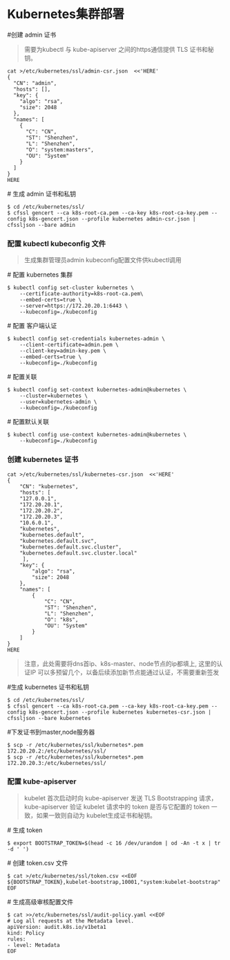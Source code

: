 # Kubernetes集群部署

\#创建 admin 证书

> 需要为kubectl 与 kube-apiserver 之间的https通信提供 TLS 证书和秘钥。

```
cat >/etc/kubernetes/ssl/admin-csr.json  <<'HERE'
{
  "CN": "admin",
  "hosts": [],
  "key": {
    "algo": "rsa",
    "size": 2048
  },
  "names": [
    {
      "C": "CN",
      "ST": "Shenzhen",
      "L": "Shenzhen",
      "O": "system:masters",
      "OU": "System"
    }
  ]
}
HERE
```

\# 生成 admin 证书和私钥

```
$ cd /etc/kubernetes/ssl/
$ cfssl gencert --ca k8s-root-ca.pem --ca-key k8s-root-ca-key.pem --config k8s-gencert.json --profile kubernetes admin-csr.json | cfssljson --bare admin
```

### 配置 kubectl kubeconfig 文件

> 生成集群管理员admin kubeconfig配置文件供kubectl调用

\# 配置 kubernetes 集群

```
$ kubectl config set-cluster kubernetes \
    --certificate-authority=k8s-root-ca.pem\
    --embed-certs=true \
    --server=https://172.20.20.1:6443 \
    --kubeconfig=./kubeconfig
```

\# 配置 客户端认证

```
$ kubectl config set-credentials kubernetes-admin \
    --client-certificate=admin.pem \
    --client-key=admin-key.pem \
    --embed-certs=true \
    --kubeconfig=./kubeconfig
```

\# 配置关联

```
$ kubectl config set-context kubernetes-admin@kubernetes \
    --cluster=kubernetes \
    --user=kubernetes-admin \
    --kubeconfig=./kubeconfig
```

\# 配置默认关联

```
$ kubectl config use-context kubernetes-admin@kubernetes \
    --kubeconfig=./kubeconfig
```

### 创建 kubernetes 证书

```
cat >/etc/kubernetes/ssl/kubernetes-csr.json  <<'HERE'
{
    "CN": "kubernetes",
    "hosts": [
    "127.0.0.1",
    "172.20.20.1",
    "172.20.20.2",
    "172.20.20.3",
    "10.6.0.1",
    "kubernetes",
    "kubernetes.default",
    "kubernetes.default.svc",
    "kubernetes.default.svc.cluster",
    "kubernetes.default.svc.cluster.local"
     ],
    "key": {
        "algo": "rsa",
        "size": 2048
    },
    "names": [
        {
            "C": "CN",
            "ST": "Shenzhen",
            "L": "Shenzhen",
            "O": "k8s",
            "OU": "System"
        }
    ]
}
HERE
```

> 注意，此处需要将dns首ip、k8s-master、node节点的ip都填上, 这里的认证IP 可以多预留几个，以备后续添加新节点能通过认证，不需要重新签发

\#生成 kubernetes 证书和私钥

```
$ cd /etc/kubernetes/ssl/
$ cfssl gencert --ca k8s-root-ca.pem --ca-key k8s-root-ca-key.pem --config k8s-gencert.json --profile kubernetes kubernetes-csr.json | cfssljson --bare kubernetes
```

\#下发证书到master,node服务器

```
$ scp -r /etc/kubernetes/ssl/kubernetes*.pem 172.20.20.2:/etc/kubernetes/ssl/
$ scp -r /etc/kubernetes/ssl/kubernetes*.pem 172.20.20.3:/etc/kubernetes/ssl/
```

### 配置 kube-apiserver

> kubelet 首次启动时向 kube-apiserver 发送 TLS Bootstrapping 请求，kube-apiserver 验证 kubelet 请求中的 token 是否与它配置的 token 一致，如果一致则自动为 kubelet生成证书和秘钥。

\# 生成 token

```
$ export BOOTSTRAP_TOKEN=$(head -c 16 /dev/urandom | od -An -t x | tr -d ' ')
```

\# 创建 token.csv 文件

```
$ cat >/etc/kubernetes/ssl/token.csv <<EOF
${BOOTSTRAP_TOKEN},kubelet-bootstrap,10001,"system:kubelet-bootstrap"
EOF
```

\# 生成高级审核配置文件

```
$ cat >>/etc/kubernetes/ssl/audit-policy.yaml <<EOF
# Log all requests at the Metadata level.
apiVersion: audit.k8s.io/v1beta1
kind: Policy
rules:
- level: Metadata
EOF
```



